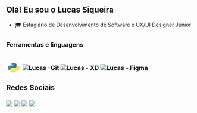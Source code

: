 ## Olá! Eu sou o Lucas Siqueira

 - :mortar_board: Estagiário de Desenvolvimento de Software e UX/UI Designer Júnior
##

##
  
  <h3>Ferramentas e linguagens
    <p>
    <p>
  <div style="display: inline_block"><br>
  <img align="center" alt="Lucas -Python" height="30" width="40" src="https://raw.githubusercontent.com/devicons/devicon/master/icons/python/python-original.svg">
  <img align="center" alt="Lucas -Git" height="30" width="40" src="https://cdn.jsdelivr.net/gh/devicons/devicon/icons/git/git-original.svg">
  <img align="center" alt="Lucas - XD" height="30" width="40" src="https://cdn.jsdelivr.net/gh/devicons/devicon/icons/xd/xd-plain.svg">
  <img align="center" alt="Lucas - Figma" height="30" width="40" src="https://cdn.jsdelivr.net/gh/devicons/devicon/icons/figma/figma-original.svg">
 <h3> Redes Sociais 
   <p>
   <p>
  <a href="https://www.instagram.com/_lucashfs/?hl=pt-br" target="_blank"><img src="https://img.shields.io/badge/-Instagram-%23E4405F?style=for-the-badge&logo=instagram&logoColor=white" target="_blank"></a>
  <a href="https://www.linkedin.com/in/lucas-siqueira-805ab9191/" target="_blank"><img src="https://img.shields.io/badge/LinkedIn-0077B5?style=for-the-badge&logo=linkedin&logoColor=white" target="_blank"></a>
  <a href = "mailto:lhfsiqueira08@gmail.com"><img src="https://img.shields.io/badge/-Gmail-%23333?style=for-the-badge&logo=gmail&logoColor=white" target="_blank"></a>
  <a href="https://www.behance.net/lucashsiqueir" target="_blank"><img src="https://aleen42.github.io/badges/src/behance.svg" target="_blank"></a>
</div>

